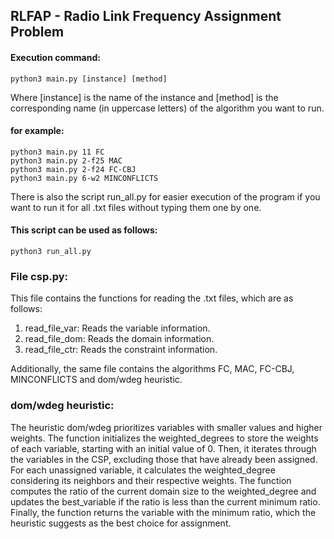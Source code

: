 ## RLFAP - Radio Link Frequency Assignment Problem

#### Execution command: 
```
python3 main.py [instance] [method]
```

Where [instance] is the name of the instance and [method] is the corresponding name (in uppercase letters) of the algorithm you want to run.

#### for example:
```
python3 main.py 11 FC
python3 main.py 2-f25 MAC
python3 main.py 2-f24 FC-CBJ
python3 main.py 6-w2 MINCONFLICTS
```
There is also the script run_all.py for easier execution of the program if you want to run it for all .txt files without typing them one by one. 
#### This script can be used as follows:
```
python3 run_all.py
```
### File csp.py:

This file contains the functions for reading the .txt files, which are as follows:

1. read_file_var: Reads the variable information.
2. read_file_dom: Reads the domain information.
3. read_file_ctr: Reads the constraint information.

Additionally, the same file contains the algorithms FC, MAC, FC-CBJ, MINCONFLICTS and dom/wdeg heuristic.

### dom/wdeg heuristic:

The heuristic dom/wdeg prioritizes variables with smaller values and higher weights. The function initializes the weighted_degrees to store the weights of each variable, starting with an initial value of 0. Then, it iterates through the variables in the CSP, excluding those that have already been assigned. For each unassigned variable, it calculates the weighted_degree considering its neighbors and their respective weights. The function computes the ratio of the current domain size to the weighted_degree and updates the best_variable if the ratio is less than the current minimum ratio. Finally, the function returns the variable with the minimum ratio, which the heuristic suggests as the best choice for assignment.

